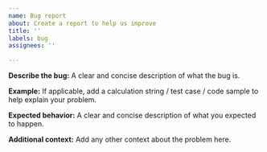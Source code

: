 ```yaml
---
name: Bug report
about: Create a report to help us improve
title: ''
labels: bug
assignees: ''

---
```


**Describe the bug:**
A clear and concise description of what the bug is.

**Example:**
If applicable, add a calculation string / test case / code sample to help explain your problem.

**Expected behavior:**
A clear and concise description of what you expected to happen.

**Additional context:**
Add any other context about the problem here.
